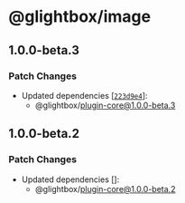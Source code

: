 # @glightbox/image

## 1.0.0-beta.3

### Patch Changes

- Updated dependencies [[`223d9e4`](https://github.com/biati-digital/glightbox/commit/223d9e4e3aa9dfdb7ad382b4eff5f512cc351372)]:
  - @glightbox/plugin-core@1.0.0-beta.3

## 1.0.0-beta.2

### Patch Changes

- Updated dependencies []:
  - @glightbox/plugin-core@1.0.0-beta.2
